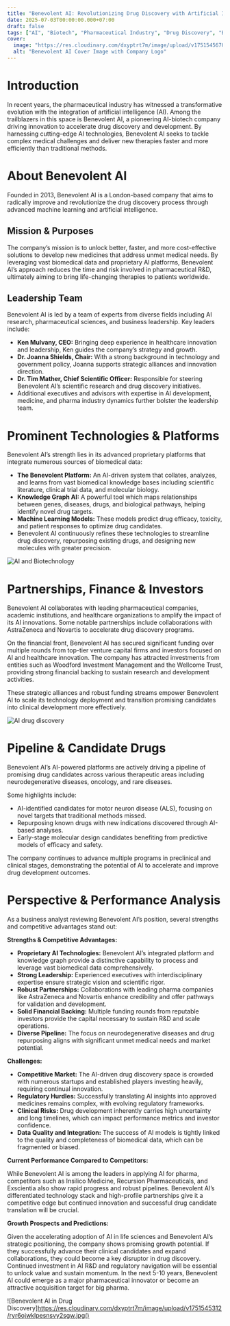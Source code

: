 ```yaml
---
title: "Benevolent AI: Revolutionizing Drug Discovery with Artificial Intelligence"
date: 2025-07-03T00:00:00.000+07:00
draft: false
tags: ["AI", "Biotech", "Pharmaceutical Industry", "Drug Discovery", "Benevolent AI", "Analysis"]
cover:
  image: "https://res.cloudinary.com/dxyptrt7m/image/upload/v1751545670/z4xf4lwapejwnz8btmek.jpg"
  alt: "Benevolent AI Cover Image with Company Logo"
---
```


# Introduction

In recent years, the pharmaceutical industry has witnessed a transformative evolution with the integration of artificial intelligence (AI). Among the trailblazers in this space is Benevolent AI, a pioneering AI-biotech company driving innovation to accelerate drug discovery and development. By harnessing cutting-edge AI technologies, Benevolent AI seeks to tackle complex medical challenges and deliver new therapies faster and more efficiently than traditional methods.

# About Benevolent AI

Founded in 2013, Benevolent AI is a London-based company that aims to radically improve and revolutionize the drug discovery process through advanced machine learning and artificial intelligence. 

## Mission & Purposes

The company’s mission is to unlock better, faster, and more cost-effective solutions to develop new medicines that address unmet medical needs. By leveraging vast biomedical data and proprietary AI platforms, Benevolent AI’s approach reduces the time and risk involved in pharmaceutical R&D, ultimately aiming to bring life-changing therapies to patients worldwide.

## Leadership Team

Benevolent AI is led by a team of experts from diverse fields including AI research, pharmaceutical sciences, and business leadership. Key leaders include:

- **Ken Mulvany, CEO:** Bringing deep experience in healthcare innovation and leadership, Ken guides the company’s strategy and growth.
- **Dr. Joanna Shields, Chair:** With a strong background in technology and government policy, Joanna supports strategic alliances and innovation direction.
- **Dr. Tim Mather, Chief Scientific Officer:** Responsible for steering Benevolent AI’s scientific research and drug discovery initiatives.
- Additional executives and advisors with expertise in AI development, medicine, and pharma industry dynamics further bolster the leadership team.

# Prominent Technologies & Platforms

Benevolent AI’s strength lies in its advanced proprietary platforms that integrate numerous sources of biomedical data:

- **The Benevolent Platform:** An AI-driven system that collates, analyzes, and learns from vast biomedical knowledge bases including scientific literature, clinical trial data, and molecular biology.
- **Knowledge Graph AI:** A powerful tool which maps relationships between genes, diseases, drugs, and biological pathways, helping identify novel drug targets.
- **Machine Learning Models:** These models predict drug efficacy, toxicity, and patient responses to optimize drug candidates.
- Benevolent AI continuously refines these technologies to streamline drug discovery, repurposing existing drugs, and designing new molecules with greater precision.

![AI and Biotechnology](https://res.cloudinary.com/dxyptrt7m/image/upload/v1751545408/wkjqs8cbssxiwn4gxi5h.jpg)

# Partnerships, Finance & Investors

Benevolent AI collaborates with leading pharmaceutical companies, academic institutions, and healthcare organizations to amplify the impact of its AI innovations. Some notable partnerships include collaborations with AstraZeneca and Novartis to accelerate drug discovery programs.

On the financial front, Benevolent AI has secured significant funding over multiple rounds from top-tier venture capital firms and investors focused on AI and healthcare innovation. The company has attracted investments from entities such as Woodford Investment Management and the Wellcome Trust, providing strong financial backing to sustain research and development activities.

These strategic alliances and robust funding streams empower Benevolent AI to scale its technology deployment and transition promising candidates into clinical development more effectively.

![AI drug discovery](https://res.cloudinary.com/dxyptrt7m/image/upload/v1751545498/bsm6udmnvwjtdtausryn.jpg)

# Pipeline & Candidate Drugs

Benevolent AI’s AI-powered platforms are actively driving a pipeline of promising drug candidates across various therapeutic areas including neurodegenerative diseases, oncology, and rare diseases.

Some highlights include:
- AI-identified candidates for motor neuron disease (ALS), focusing on novel targets that traditional methods missed.
- Repurposing known drugs with new indications discovered through AI-based analyses.
- Early-stage molecular design candidates benefiting from predictive models of efficacy and safety.

The company continues to advance multiple programs in preclinical and clinical stages, demonstrating the potential of AI to accelerate and improve drug development outcomes.

# Perspective & Performance Analysis

As a business analyst reviewing Benevolent AI’s position, several strengths and competitive advantages stand out:

**Strengths & Competitive Advantages:**

- **Proprietary AI Technologies:** Benevolent AI’s integrated platform and knowledge graph provide a distinctive capability to process and leverage vast biomedical data comprehensively.
- **Strong Leadership:** Experienced executives with interdisciplinary expertise ensure strategic vision and scientific rigor.
- **Robust Partnerships:** Collaborations with leading pharma companies like AstraZeneca and Novartis enhance credibility and offer pathways for validation and development.
- **Solid Financial Backing:** Multiple funding rounds from reputable investors provide the capital necessary to sustain R&D and scale operations.
- **Diverse Pipeline:** The focus on neurodegenerative diseases and drug repurposing aligns with significant unmet medical needs and market potential.

**Challenges:**

- **Competitive Market:** The AI-driven drug discovery space is crowded with numerous startups and established players investing heavily, requiring continual innovation.
- **Regulatory Hurdles:** Successfully translating AI insights into approved medicines remains complex, with evolving regulatory frameworks.
- **Clinical Risks:** Drug development inherently carries high uncertainty and long timelines, which can impact performance metrics and investor confidence.
- **Data Quality and Integration:** The success of AI models is tightly linked to the quality and completeness of biomedical data, which can be fragmented or biased.

**Current Performance Compared to Competitors:**

While Benevolent AI is among the leaders in applying AI for pharma, competitors such as Insilico Medicine, Recursion Pharmaceuticals, and Exscientia also show rapid progress and robust pipelines. Benevolent AI’s differentiated technology stack and high-profile partnerships give it a competitive edge but continued innovation and successful drug candidate translation will be crucial.

**Growth Prospects and Predictions:**

Given the accelerating adoption of AI in life sciences and Benevolent AI’s strategic positioning, the company shows promising growth potential. If they successfully advance their clinical candidates and expand collaborations, they could become a key disruptor in drug discovery. Continued investment in AI R&D and regulatory navigation will be essential to unlock value and sustain momentum. In the next 5-10 years, Benevolent AI could emerge as a major pharmaceutical innovator or become an attractive acquisition target for big pharma.

![Benevolent AI in Drug Discovery]https://res.cloudinary.com/dxyptrt7m/image/upload/v1751545312/ryr6ojwklpesnsvy2sgw.jpg()
